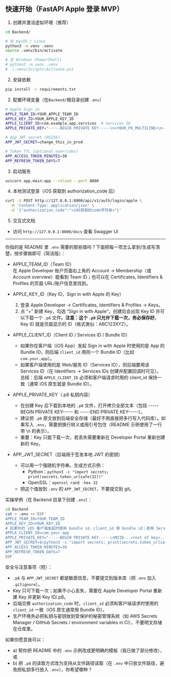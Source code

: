## 快速开始（FastAPI Apple 登录 MVP）

1. 创建并激活虚拟环境（推荐）

```bash
cd Backend/

# 在 macOS / Linux
python3 -m venv .venv
source .venv/bin/activate

# 在 Windows (PowerShell)
# python3 -m venv .venv
# .\.venv\Scripts\Activate.ps1
```

2. 安装依赖

```bash
pip install -r requirements.txt
```

2. 配置环境变量（在`Backend/`根目录创建 `.env`）

```bash
# Apple Sign in
APPLE_TEAM_ID=YOUR_APPLE_TEAM_ID
APPLE_KEY_ID=YOUR_APPLE_KEY_ID
APPLE_CLIENT_ID=com.example.app.services  # Services ID
APPLE_PRIVATE_KEY="-----BEGIN PRIVATE KEY-----\n<YOUR_P8_MULTILINE>\n-----END PRIVATE KEY-----\n"

# App JWT secret (HS256)
APP_JWT_SECRET=change_this_in_prod

# Token TTL (optional overrides)
APP_ACCESS_TOKEN_MINUTES=30
APP_REFRESH_TOKEN_DAYS=7
```

3. 启动服务

```bash
uvicorn app.main:app --reload --port 8000
```

4. 本地测试登录（iOS 获取到 authorization_code 后）

```bash
curl -X POST http://127.0.0.1:8000/api/v1/auth/login/apple \
  -H 'Content-Type: application/json' \
  -d '{"authorization_code":"<iOS获取的code字符串>"}'
```

5. 交互式文档

- 访问 `http://127.0.0.1:8000/docs` 查看 Swagger UI


---

你指的是 README 里 `.env` 需要的那些值吗？下面把每一项怎么拿到/生成写清楚，按步骤做即可（简洁版）：

- APPLE_TEAM_ID（Team ID）  
  在 Apple Developer 账户页面右上角的 Account -> Membership（或 Account overview）能看到 Team ID；也可以在 Certificates, Identifiers & Profiles 的页面 URL/账户信息里找到。

- APPLE_KEY_ID（Key ID，Sign in with Apple 的 Key）  
  1. 登录 Apple Developer → Certificates, Identifiers & Profiles → Keys。  
  2. 点 “+” 新建 Key，勾选 “Sign in with Apple”，创建后会出现 Key ID 并可以下载一个 `.p8` 文件。**注意：这个 `.p8` 只允许下载一次，务必保存好**。Key ID 就是页面显示的 ID（格式类似：ABC123XYZ）。

- APPLE_CLIENT_ID（Client ID / Services ID / Bundle ID）  
  - 如果你在客户端（iOS App）发起 Sign in with Apple 时使用的是 App 的 Bundle ID，则后端 `client_id` 用同一个 Bundle ID（比如 `com.your.app`）。  
  - 如果客户端使用的是 Web/服务 ID（Services ID），则后端要用该 Services ID（在 Identifiers → Services IDs 创建并配置回调时可见）。  
  总结：后端 `APPLE_CLIENT_ID` 必须和客户端请求时用的 client_id 保持一致（通常 iOS 原生就是 Bundle ID）。

- APPLE_PRIVATE_KEY（.p8 私钥内容）  
  - 在创建 Key 后下载到本地的 `.p8` 文件，打开拷贝全部文本（包括 -----BEGIN PRIVATE KEY----- 和 -----END PRIVATE KEY-----）。  
  - 建议把 `.p8` 原文放到后端安全存储（最好不用直接把多行写入代码库）。如果写入 `.env`，需要把换行转义或用引号包住（README 示例使用了一行带 \n 的表示）。  
  - 重要：Key 只能下载一次，若丢失需要重新在 Developer Portal 重新创建新的 Key。

- APP_JWT_SECRET（后端用于签发本地 JWT 的密钥）  
  - 可以用一个强随机字符串。生成方式示例：  
    - Python：`python3 -c "import secrets; print(secrets.token_urlsafe(32))"`  
    - OpenSSL：`openssl rand -hex 32`  
  - 把这个值放到 `.env` 的 `APP_JWT_SECRET`，不要提交到 git。

实操举例（在 Backend 目录下创建 `.env`）：  
```bash
cd Backend
cat > .env <<'EOF'
APPLE_TEAM_ID=YOUR_TEAM_ID
APPLE_KEY_ID=YOUR_KEY_ID
# 如果你的 iOS 客户端发起时使用 bundle id，client_id 填 bundle id；若用 Services ID 则填 services id
APPLE_CLIENT_ID=com.your.app
APPLE_PRIVATE_KEY="-----BEGIN PRIVATE KEY-----\nMIIB...<rest of key>...\n-----END PRIVATE KEY-----\n"
APP_JWT_SECRET=$(python3 -c "import secrets; print(secrets.token_urlsafe(32))")
APP_ACCESS_TOKEN_MINUTES=30
APP_REFRESH_TOKEN_DAYS=7
EOF
```

安全与注意事项（短）：
- `.p8` 与 `APP_JWT_SECRET` 都是敏感信息，不要提交到版本库（把 `.env` 加入 `.gitignore`）。  
- Key 只可下载一次；如果不小心丢失，需要在 Apple Developer Portal 重新建 Key 并更新 Key ID/.p8。  
- 后端交换 `authorization_code` 时，`client_id` 必须和客户端请求时使用的 `client_id` 一致（iOS 原生通常用 Bundle ID）。  
- 生产环境务必把私钥与密钥放到受保护的秘密管理系统（如 AWS Secrets Manager / GitHub Secrets / environment variables in CI），不要明文存储在仓库里。

如果你愿意我可以：
- a) 帮你把 README 中的 `.env` 示例改成更明确的模板（我已做了部分修改），或  
- b) 把 `.p8` 的读取方式改为支持从文件路径读取（在 `.env` 中只放文件路径，避免把私钥多行放入 `.env`），你希望哪种？